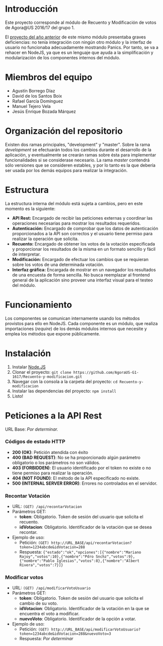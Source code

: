# Introducción
Este proyecto corresponde al módulo de Recuento y Modificación de votos de Agora@US 2016/17 del grupo 1.

El [proyecto del año anterior](https://github.com/AgoraUS1516/G01) de este mismo módulo presentaba graves deficiencias: no tenía integración con ningún otro módulo y la interfaz de usuario no funcionaba adecuadamente mostrando Panics. Por tanto, se va a rehacer en NodeJS, ya que es un lenguaje que ayuda a la simplificación y modularización de los componentes internos del módulo.

# Miembros del equipo
- Agustín Borrego Díaz
- David de los Santos Boix
- Rafael García Domínguez
- Manuel Tejero Vela
- Jesús Enrique Bozada Márquez

# Organización del repositorio
Existen dos ramas principales, "development" y "master". Sobre la rama *development* se efectuarán todos los cambios durante el desarrollo de la aplicación, y eventualmente se crearán ramas sobre ésta para implementar funcionalidades si se considerase necesario. La rama *master* contendrá sólo versiones que se consideren estables, y por lo tanto es la que debería ser usada por los demás equipos para realizar la integración.

# Estructura
La estructura interna del módulo está sujeta a cambios, pero en este momento es la siguiente:

- **API Rest:** Encargado de recibir las peticiones externas y coordinar las operaciones necesarias para mostrar los resultados requeridos.
- **Autenticación:** Encargado de comprobar que los datos de autenticación proporcionados a la API son correctos y el usuario tiene permiso para realizar la operación que solicita.
- **Recuento:** Encargado de obtener los votos de la votación especificada y proporcionar los resultados de la misma en un formato sencillo y fácil de interpretar.
- **Modificación:** Encargado de efectuar los cambios que se requieran sobre los votos de una determinada votación.
- **Interfaz gráfica:** Encargada de mostrar en un navegador los resultados de una encuesta de forma sencilla. No busca reemplazar al frontend general de la aplicación sino proveer una interfaz visual para el testeo del módulo.

# Funcionamiento
Los componentes se comunican internamente usando los métodos provistos para ello en NodeJS. Cada componente es un módulo, que realiza importaciones (*require*) de los demás módulos internos que necesite y emplea los métodos que expone públicamente.

# Instalación
1. Instalar [Node.JS](https://nodejs.org/es/)
2. Clonar el proyecto: `git clone https://github.com/AgoraUS-G1-1617/Recuento-y-modificacion.git`
3. Navegar con la consola a la carpeta del proyecto: `cd Recuento-y-modificacion`
4. Instalar las dependencias del proyecto: `npm install`
5. Listo!

# Peticiones a la API Rest
URL Base: *Por determinar.*

### Códigos de estado HTTP
- **200 (OK)**: Petición atendida con éxito
- **400 (BAD REQUEST)**: No se ha proporcionado algún parámetro obligatorio o los parámetros no son válidos.
- **403 (FORBIDDEN)**: El usuario identificado por el token no existe o no tiene permiso para realizar la operación.
- **404 (NOT FOUND)**: El método de la API especificado no existe.
- **500 (INTERNAL SERVER ERROR)**: Errores no controlados en el servidor.

### Recontar Votación
- URL: `(GET) /api/recontarVotacion`
- Parámetros GET:
    - **token**: Obligatorio. Token de sesión del usuario que solicita el recuento.
    - **idVotacion**: Obligatorio. Identificador de la votación que se desea recontar.
- Ejemplo de uso:
    - Petición: `(GET) http://URL_BASE/api/recontarVotacion?token=1234abcde&idVotacion=288`
    - Respuesta: 
    `{"estado":"ok","opciones":[{"nombre":"Mariano Rajoy","votos":10},{"nombre":"Pdro Snchz","votos":9},{"nombre":"Pablo Iglesias","votos":8},{"nombre":"Albert Rivera","votos":7}]}`

### Modificar votos
- URL: `(GET) /api/modificarVotoUsuario`
- Parámetros GET:
    - **token**: Obligatorio. Token de sesión del usuario que solicita el cambio de su voto.
    - **idVotacion**: Obligatorio. Identificador de la votación en la que se encuentra el voto a modificar.
    - **nuevoVoto**: Obligatorio. Identificador de la opción a votar.
- Ejemplo de uso:
    - Petición: `(GET) http://URL_BASE/api/modificarVotoUsuario?token=1234abcde&idVotacion=288&nuevoVoto=3`
    - Respuesta: *Por determinar*